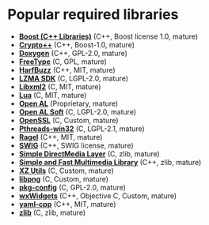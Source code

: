# Popular required libraries

[comment]: # (start of autogenerated content, do not edit)
- **[Boost (C++ Libraries)](boost.md)** (C++, Boost license 1.0, mature)
- **[Crypto++](crypto.md)** (C++, Boost-1.0, mature)
- **[Doxygen](doxygen.md)** (C++, GPL-2.0, mature)
- **[FreeType](freetype.md)** (C, GPL, mature)
- **[HarfBuzz](harfbuzz.md)** (C++, MIT, mature)
- **[LZMA SDK](lzma.md)** (C, LGPL-2.0, mature)
- **[Libxml2](libxml2.md)** (C, MIT, mature)
- **[Lua](lua.md)** (C, MIT, mature)
- **[Open AL](open_al.md)** (Proprietary, mature)
- **[Open AL Soft](open_al_soft.md)** (C, LGPL-2.0, mature)
- **[OpenSSL](openssl.md)** (C, Custom, mature)
- **[Pthreads-win32](pthreads_win32.md)** (C, LGPL-2.1, mature)
- **[Ragel](ragel.md)** (C++, MIT, mature)
- **[SWIG](swig.md)** (C++, SWIG license, mature)
- **[Simple DirectMedia Layer](sdl_2.md)** (C, zlib, mature)
- **[Simple and Fast Multimedia Library](sfml.md)** (C++, zlib, mature)
- **[XZ Utils](xz.md)** (C, Custom, mature)
- **[libpng](libpng.md)** (C, Custom, mature)
- **[pkg-config](pkgconfig.md)** (C, GPL-2.0, mature)
- **[wxWidgets](wxwidgets.md)** (C++, Objective C, Custom, mature)
- **[yaml-cpp](yaml_cpp.md)** (C++, MIT, mature)
- **[zlib](zlib.md)** (C, zlib, mature)

[comment]: # (end of autogenerated content)